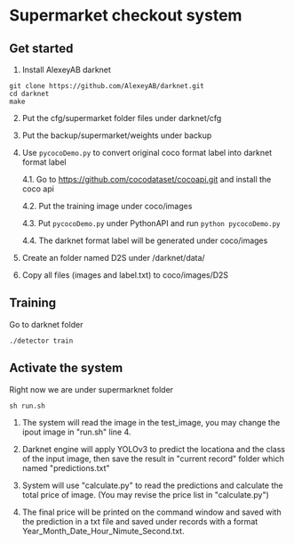 # Supermarket checkout system


## Get started

1. Install AlexeyAB darknet
```
git clone https://github.com/AlexeyAB/darknet.git
cd darknet
make
```

2. Put the cfg/supermarket folder files  under darknet/cfg

3. Put the backup/supermarket/weights under backup

4. Use `pycocoDemo.py` to convert original coco format label into darknet format label 

    4.1. Go to https://github.com/cocodataset/cocoapi.git and install the coco api
  
    4.2. Put the training image under coco/images
  
    4.3. Put `pycocoDemo.py` under PythonAPI and run `python pycocoDemo.py`
  
    4.4. The darknet format label will be generated under coco/images

5. Create an folder named D2S under /darknet/data/

6. Copy all files (images and label.txt) to coco/images/D2S

## Training 

Go to darknet folder

```
./detector train 
```

## Activate the system

Right now we are under supermarknet folder

```
sh run.sh
```
1. The system will read the image in the test_image, you may change the ipout image in "run.sh" line 4.

2. Darknet engine will apply YOLOv3 to predict the locationa and the class of the input image, then save the result in "current record" folder which named "predictions.txt"

3. System will use "calculate.py" to read the predictions and calculate the total price of image. (You may revise the price list in "calculate.py")

4. The final price will be printed on the command window and saved with the prediction in a txt file and saved under records with a format Year_Month_Date_Hour_Nimute_Second.txt.




